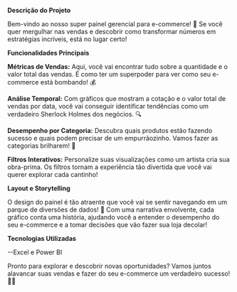**Descrição do Projeto**

Bem-vindo ao nosso super painel gerencial para e-commerce! 🎉 Se você quer mergulhar nas vendas e descobrir como transformar números em estratégias incríveis, está no lugar certo!

**Funcionalidades Principais**

**Métricas de Vendas:** Aqui, você vai encontrar tudo sobre a quantidade e o valor total das vendas. É como ter um superpoder para ver como seu e-commerce está bombando! 💰

**Análise Temporal:** Com gráficos que mostram a cotação e o valor total de vendas por data, você vai conseguir identificar tendências como um verdadeiro Sherlock Holmes dos negócios. 🔍

**Desempenho por Categoria:** Descubra quais produtos estão fazendo sucesso e quais podem precisar de um empurrãozinho. Vamos fazer as categorias brilharem! 🌟

**Filtros Interativos:** Personalize suas visualizações como um artista cria sua obra-prima. Os filtros tornam a experiência tão divertida que você vai querer explorar cada cantinho!

**Layout e Storytelling**

O design do painel é tão atraente que você vai se sentir navegando em um parque de diversões de dados! 🎢 Com uma narrativa envolvente, cada gráfico conta uma história, ajudando você a entender o desempenho do seu e-commerce e a tomar decisões que vão fazer sua loja decolar!

**Tecnologias Utilizadas**

--Excel e Power BI

Pronto para explorar e descobrir novas oportunidades? Vamos juntos alavancar suas vendas e fazer do seu e-commerce um verdadeiro sucesso! 🚀✨
